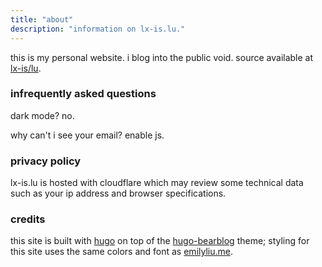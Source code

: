 ```yaml
---
title: "about"
description: "information on lx-is.lu."
---
```


this is my personal website. i blog into the public void. source available at [lx-is/lu](https://github.com/lx-is/lu).

### infrequently asked questions

dark mode? no.

why can't i see your email? enable js.

### privacy policy

lx-is.lu is hosted with cloudflare which may review some technical data such as your ip address and browser specifications.

### credits

this site is built with [hugo](https://gohugo.io/) on top of the [hugo-bearblog](https://github.com/janraasch/hugo-bearblog) theme; styling for this site uses the same colors and font as [emilyliu.me](https://www.emilyliu.me/).